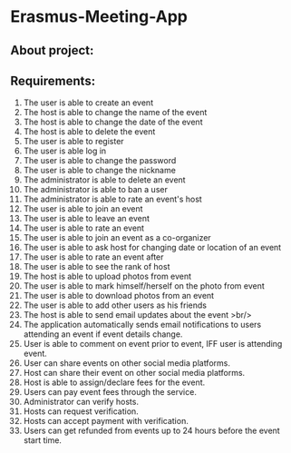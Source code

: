 # Erasmus-Meeting-App
## About project: <br/>


## Requirements: <br/>

1. The user is able to create an event <br/>
2. The host is able to change the name of the event <br/>
3. The host is able to change the date of the event <br/>
4. The host is able to delete the event <br/>
5. The user is able to register <br/>
6. The user is able log in <br/>
7. The user is able to change the password <br/>
8. The user is able to change the nickname <br/>
9. The administrator is able to delete an event <br/>
10. The administrator is able to ban a user  <br/>
11. The administrator is able to rate an event's host <br/>
12. The user is able to join an event <br/>
13. The user is able to leave an event <br/>
14. The user is able to rate an event <br/>
15. The user is able to join an event as a co-organizer <br/>
16. The user is able to ask host for changing date or location of an event <br/>
17. The user is able to rate an event after <br/>
18. The user is able to see the rank of host <br/>
19. The host is able to upload photos from event <br/>
20. The user is able to mark himself/herself on the photo from event <br/>
21. The user is able to download photos from an event <br/>
22. The user is able to add other users as his friends <br/>
23. The host is able to send email updates about the event >br/>
24. The application automatically sends email notifications to users attending an event if event details change. <br/>
25. User is able to comment on event prior to event, IFF user is attending event. <br/>
26. User can share events on other social media platforms. <br/>
27. Host can share their event on other social media platforms. </br>
28. Host is able to assign/declare fees for the event. <br/>
29. Users can pay event fees through the service. <br/>
30. Administrator can verify hosts. <br/>
31. Hosts can request verification. <br/>
32. Hosts can accept payment with verification. <br/>
33. Users can get refunded from events up to 24 hours before the event start time. <br/>
